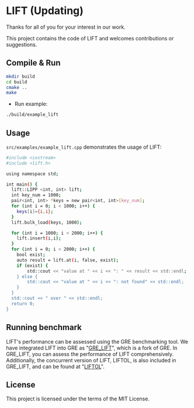 # LIFT (Updating)


Thanks for all of you for your interest in our work.

This project contains the code of LIFT and welcomes contributions or suggestions.

## Compile & Run

```bash
mkdir build
cd build
cmake ..
make
```

- Run example:

```bash
./build/example_lift
```


## Usage

`src/examples/example_lift.cpp` demonstrates the usage of LIFT:


```bash
#include <iostream>
#include <lift.h>

using namespace std;

int main() {
  lift::LIPP <int, int> lift;
  int key_num = 1000;
  pair<int, int> *keys = new pair<int, int>[key_num];
  for (int i = 0; i < 1000; i++) {
    keys[i]={i,i};
  }
  lift.bulk_load(keys, 1000);

  for (int i = 1000; i < 2000; i++) {
    lift.insert(i,i);
  }
  for (int i = 0; i < 2000; i++) {
    bool exist;
    auto result = lift.at(i, false, exist);
    if (exist) {
        std::cout << "value at " << i << ": " << result << std::endl;
    } else {
        std::cout << "value at " << i << ": not found" << std::endl;
    }
  }
  std::cout << " over " << std::endl;
  return 0;
}
```

## Running benchmark

LIFT's performance can be assessed using the GRE benchmarking tool. We have integrated LIFT into GRE as "[GRE_LIFT](https://github.com/WangHui025/GRE_LIFT)", which is a fork of GRE. In GRE_LIFT, you can assess the performance of LIFT comprehensively. Additionally, the concurrent version of LIFT, LIFTOL, is also included in GRE_LIFT, and can be found at "[LIFTOL](https://github.com/WangHui025/liftol)".



## License

This project is licensed under the terms of the MIT License.
